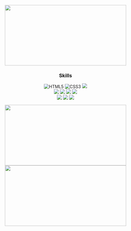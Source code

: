 <div align="center">
<a href="https://github.com/devxb/gitanimals">
<img
  src="https://render.gitanimals.org/farms/nanafromjeju"
  width="400"
  height="200"
/>
</a>
</div>

<h3 align="center">Skills</h3>

<p align="center">
<img src="https://img.shields.io/badge/Html5-%23E34F26.svg?style=for-the-badge&logo=Html5&logoColor=white" alt="HTML5"/>
<img src="https://img.shields.io/badge/Css3-%231572B6.svg?style=for-the-badge&logo=Css3&logoColor=white" alt="CSS3"/>
<img src="https://img.shields.io/badge/JavaScript-F7DF1E?style=for-the-badge&logo=JavaScript&logoColor=white"><br>
<img src="https://img.shields.io/badge/React-61DAFB?style=for-the-badge&logo=React&logoColor=white">
<img src="https://img.shields.io/badge/TypeScript-%23007ACC.svg?style=for-the-badge&logo=TypeScript&logoColor=white">
<img src="https://img.shields.io/badge/Next.js-000000.svg?style=for-the-badge&logo=Next.js&logoColor=white">
<img src="https://img.shields.io/badge/Storybook-FF4785.svg?style=for-the-badge&logo=Storybook&logoColor=white"><br>
<img src="https://img.shields.io/badge/Figma-F24E1E.svg?style=for-the-badge&logo=Figma&logoColor=white">
<img src="https://img.shields.io/badge/Photoshop-004B8D.svg?style=for-the-badge&logo=Photoshop&logoColor=white">
<img src="https://img.shields.io/badge/FinalCut-000000.svg?style=for-the-badge&logo=FinalCut&logoColor=white">
    
</p>

<p align="center">
  <img src="https://github-readme-stats.vercel.app/api/top-langs/?username=nanafromjeju&layout=compact&theme=tokyonight" width="400" height="200"><br>
  <img src="https://github-readme-stats.vercel.app/api?username=nanafromjeju&show_icons=true&theme=tokyonight" width="400" height="200">
</p>
